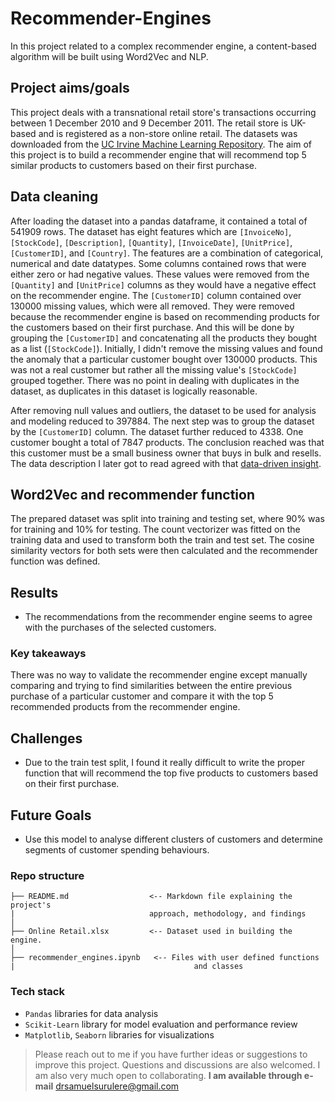 # Recommender-Engines
In this project related to a complex recommender engine, a content-based algorithm will be built using Word2Vec and NLP.

## Project aims/goals

This project deals with a transnational retail store's transactions occurring between 1 December 2010 and 9 December 2011. The retail store is UK-based and is registered as a non-store online retail. The datasets was downloaded from the [UC Irvine Machine Learning Repository](https://archive.ics.uci.edu/dataset/352/online+retail). The aim of this project is to build a recommender engine that will recommend top 5 similar products to customers based on their first purchase.

## Data cleaning

After loading the dataset into a pandas dataframe, it contained a total of 541909 rows. The dataset has eight features which are `[InvoiceNo]`, `[StockCode]`, `[Description]`, `[Quantity]`, `[InvoiceDate]`, `[UnitPrice]`, `[CustomerID]`, and `[Country]`. The features are a combination of categorical, numerical and date datatypes. Some columns contained rows that were either zero or had negative values. These values were removed from the `[Quantity]` and `[UnitPrice]` columns as they would have a negative effect on the recommender engine. The `[CustomerID]` column contained over 130000 missing values, which were all removed. They were removed because the recommender engine is based on recommending products for the customers based on their first purchase. And this will be done by grouping the `[CustomerID]` and concatenating all the products they bought as a list (`[StockCode]`). Initially, I didn't remove the missing values and found the anomaly that a particular customer bought over 130000 products. This was not a real customer but rather all the missing value's `[StockCode]` grouped together. There was no point in dealing with duplicates in the dataset, as duplicates in this dataset is logically reasonable.

After removing null values and outliers, the dataset to be used for analysis and modeling reduced to 397884. The next step was to group the dataset by the `[CustomerID]` column. The dataset further reduced to 4338. One customer bought a total of 7847 products. The conclusion reached was that this customer must be a small business owner that buys in bulk and resells. The data description I later got to read agreed with that [data-driven insight](https://archive.ics.uci.edu/dataset/352/online+retail).

## Word2Vec and recommender function

The prepared dataset was split into training and testing set, where 90% was for training and 10% for testing. The count vectorizer was fitted on the training data and used to transform both the train and test set. The cosine similarity vectors for both sets were then calculated and the recommender function was defined.

## Results
- The recommendations from the recommender engine seems to agree with the purchases of the selected customers.

### Key takeaways
There was no way to validate the recommender engine except manually comparing and trying to find similarities between the entire previous purchase of a particular customer and compare it with the top 5 recommended products from the recommender engine. 

## Challenges 
 - Due to the train test split, I found it really difficult to write the proper function that will recommend the top five products to customers based on their first purchase.

## Future Goals
- Use this model to analyse different clusters of customers and determine segments of customer spending behaviours.

### Repo structure

```
├── README.md                  <-- Markdown file explaining the project's 
|                              approach, methodology, and findings
│
├── Online Retail.xlsx         <-- Dataset used in building the engine.
│
├── recommender_engines.ipynb   <-- Files with user defined functions 
|                                        and classes
```

### Tech stack

* `Pandas` libraries for data analysis
* `Scikit-Learn` library for model evaluation and performance review
* `Matplotlib`, `Seaborn` libraries for visualizations


> Please reach out to me if you have further ideas or suggestions to improve this project. Questions and discussions are also welcomed. I am also very much open to collaborating. **I am available through e-mail** drsamuelsurulere@gmail.com

